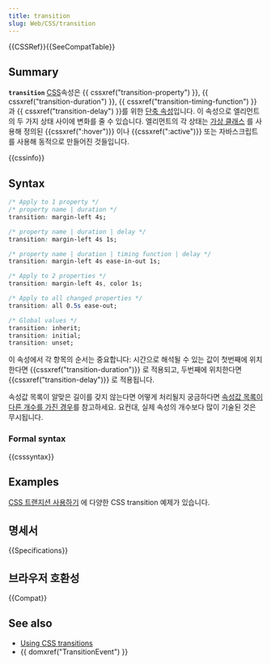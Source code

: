 ```yaml
---
title: transition
slug: Web/CSS/transition
---
```


{{CSSRef}}{{SeeCompatTable}}

## Summary

**`transition`** [CSS](/en/CSS)속성은 {{ cssxref("transition-property") }}, {{ cssxref("transition-duration") }}, {{ cssxref("transition-timing-function") }} 과 {{ cssxref("transition-delay") }}를 위한 [단축 속성](/ko/docs/Web/CSS/Shorthand_properties)입니다. 이 속성으로 엘리먼트의 두 가지 상태 사이에 변화를 줄 수 있습니다. 엘리먼트의 각 상태는 [가상 클래스](/ko/docs/Web/CSS/Pseudo-classes) 를 사용해 정의된 {{cssxref(":hover")}} 이나 {{cssxref(":active")}} 또는 자바스크립트를 사용해 동적으로 만들어진 것들입니다.

{{cssinfo}}

## Syntax

```css
/* Apply to 1 property */
/* property name | duration */
transition: margin-left 4s;

/* property name | duration | delay */
transition: margin-left 4s 1s;

/* property name | duration | timing function | delay */
transition: margin-left 4s ease-in-out 1s;

/* Apply to 2 properties */
transition: margin-left 4s, color 1s;

/* Apply to all changed properties */
transition: all 0.5s ease-out;

/* Global values */
transition: inherit;
transition: initial;
transition: unset;
```

이 속성에서 각 항목의 순서는 중요합니다: 시간으로 해석될 수 있는 값이 첫번째에 위치한다면 {{cssxref("transition-duration")}} 로 적용되고, 두번째에 위치한다면 {{cssxref("transition-delay")}} 로 적용됩니다.

속성값 목록이 알맞은 길이를 갖지 않는다면 어떻게 처리될지 궁금하다면 [속성값 목록이 다른 개수를 가진 경우](/ko/docs/Web/CSS/CSS_Transitions/Using_CSS_transitions#속성값_목록이_다른_개수를_가진_경우)를 참고하세요. 요컨대, 실제 속성의 개수보다 많이 기술된 것은 무시됩니다.

### Formal syntax

{{csssyntax}}

## Examples

[CSS 트랜지션 사용하기](/ko/docs/Web/CSS/CSS_Transitions/Using_CSS_transitions) 에 다양한 CSS transition 예제가 있습니다.

## 명세서

{{Specifications}}

## 브라우저 호환성

{{Compat}}

## See also

- [Using CSS transitions](/ko/docs/CSS/Using_CSS_transitions)
- {{ domxref("TransitionEvent") }}
